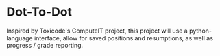 # Dot-To-Dot
Inspired by Toxicode's ComputeIT project, this project will use a python-language interface, allow for saved positions and resumptions, as well as progress / grade reporting. 

